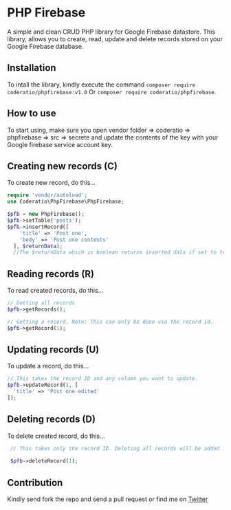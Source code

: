 # PHP Firebase
A simple and clean CRUD PHP library for Google Firebase datastore.
This library, allows you to create, read, update and delete records stored on your Google Firebase database.

## Installation
To intall the library, kindly execute the command `composer require coderatio/phpfirebase:v1.0` Or `composer require coderatio/phpfirebase`.

## How to use
To start using, make sure you open vendor folder => coderatio => phpfirebase => src => secrete and update the contents of the key with your Google firebase service account key.

## Creating new records (C)
To create new record, do this...
```php
require 'vendor/autoload';
use Coderatio\PhpFirebase\PhpFirebase;

$pfb = new PhpFirebase();
$pfb->setTable('posts');
$pfb->insertRecord([
    'title' => 'Post one',
    'body' => 'Post one contents'
  ], $returnData);
  //The $returnData which is boolean returns inserted data if set to true. Default is false.
```

## Reading records (R)
To read created records, do this...
```php
// Getting all records
$pfb->getRecords();

// Getting a record. Note: This can only be done via the record id.
$pfb->getRecord(1); 
```

## Updating records (U)
To update a record, do this...
```php
// This takes the record ID and any column you want to update.
$pfb->updateRecord(1, [
  'title' => 'Post one edited'
]);

```

## Deleting records (D)
To delete created record, do this...
```php
 // This takes only the record ID. Deleting all records will be added in Beta-2
 
 $pfb->deleteRecord(1);
```

## Contribution
Kindly send fork the repo and send a pull request or find me on <a href="https://twitter.com/josiahoyahaya">Twitter</a>

